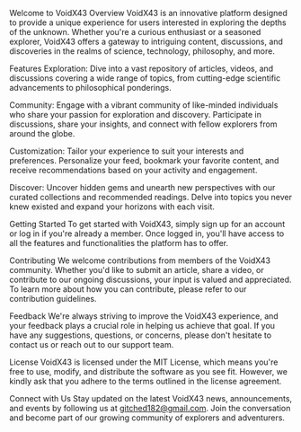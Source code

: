 Welcome to VoidX43
Overview
VoidX43 is an innovative platform designed to provide a unique experience for users interested in exploring the depths of the unknown. Whether you're a curious enthusiast or a seasoned explorer, VoidX43 offers a gateway to intriguing content, discussions, and discoveries in the realms of science, technology, philosophy, and more.

Features
Exploration: Dive into a vast repository of articles, videos, and discussions covering a wide range of topics, from cutting-edge scientific advancements to philosophical ponderings.

Community: Engage with a vibrant community of like-minded individuals who share your passion for exploration and discovery. Participate in discussions, share your insights, and connect with fellow explorers from around the globe.

Customization: Tailor your experience to suit your interests and preferences. Personalize your feed, bookmark your favorite content, and receive recommendations based on your activity and engagement.

Discover: Uncover hidden gems and unearth new perspectives with our curated collections and recommended readings. Delve into topics you never knew existed and expand your horizons with each visit.

Getting Started
To get started with VoidX43, simply sign up for an account or log in if you're already a member. Once logged in, you'll have access to all the features and functionalities the platform has to offer.

Contributing
We welcome contributions from members of the VoidX43 community. Whether you'd like to submit an article, share a video, or contribute to our ongoing discussions, your input is valued and appreciated. To learn more about how you can contribute, please refer to our contribution guidelines.

Feedback
We're always striving to improve the VoidX43 experience, and your feedback plays a crucial role in helping us achieve that goal. If you have any suggestions, questions, or concerns, please don't hesitate to contact us or reach out to our support team.

License
VoidX43 is licensed under the MIT License, which means you're free to use, modify, and distribute the software as you see fit. However, we kindly ask that you adhere to the terms outlined in the license agreement.

Connect with Us
Stay updated on the latest VoidX43 news, announcements, and events by following us at gitched182@gmail.com. Join the conversation and become part of our growing community of explorers and adventurers.
